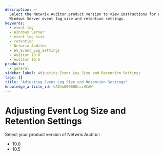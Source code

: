 ```yaml
---
description: >-
  Select the Netwrix Auditor product version to view instructions for adjusting
  Windows Server event log size and retention settings.
keywords:
  - event log
  - Windows Server
  - event log size
  - retention
  - Netwrix Auditor
  - WS_Event_Log_Settings
  - Auditor 10.0
  - Auditor 10.5
products:
  - general
sidebar_label: Adjusting Event Log Size and Retention Settings
tags: []
title: "Adjusting Event Log Size and Retention Settings"
knowledge_article_id: kA04u000000LLiHCAW
---
```


# Adjusting Event Log Size and Retention Settings

Select your product version of Netwrix Auditor:

- 10.0
- 10.5
